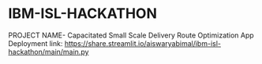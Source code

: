 # IBM-ISL-HACKATHON
PROJECT NAME- Capacitated Small Scale Delivery Route Optimization
App Deployment link: https://share.streamlit.io/aiswaryabimal/ibm-isl-hackathon/main/main.py

